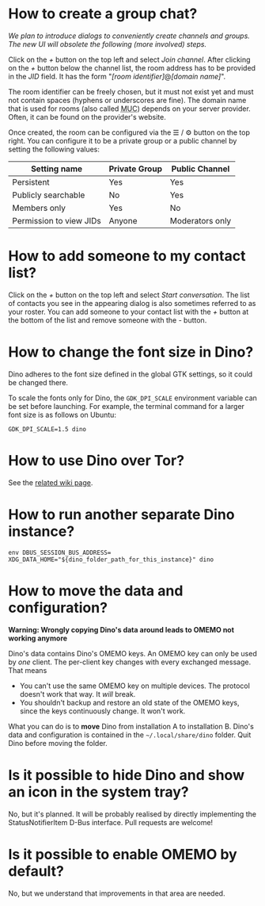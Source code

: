 # How to create a group chat?

*We plan to introduce dialogs to conveniently create channels and groups. The new UI will obsolete the following (more involved) steps.*

Click on the _+_ button on the top left and select _Join channel_. After clicking on the _+_ button below the channel list, the room address has to be provided in the _JID_ field. It has the form "_[room identifier]_@_[domain name]_".

The room identifier can be freely chosen, but it must not exist yet and must not contain spaces (hyphens or underscores are fine). The domain name that is used for rooms (also called <abbr title="Multi-User Chat">MUC</abbr>) depends on your server provider. Often, it can be found on the provider's website.

Once created, the room can be configured via the ☰ / ⚙ button on the top right. You can configure it to be a private group or a public channel by setting the following values:

| Setting name | Private Group | Public Channel |
|--------------|---------------|----------------|
| Persistent   | Yes           | Yes            |
| Publicly searchable | No | Yes |
| Members only | Yes | No |
| Permission to view JIDs | Anyone | Moderators only |

# How to add someone to my contact list?

Click on the _+_ button on the top left and select _Start conversation_. The list of contacts you see in the appearing dialog is also sometimes referred to as your roster. You can add someone to your contact list with the _+_ button at the bottom of the list and remove someone with the _-_ button.

# How to change the font size in Dino?

Dino adheres to the font size defined in the global GTK settings, so it could be changed there.

To scale the fonts only for Dino, the `GDK_DPI_SCALE` environment variable can be set before launching. For example, the terminal command for a larger font size is as follows on Ubuntu:
```shell
GDK_DPI_SCALE=1.5 dino
```

# How to use Dino over Tor?

See the [related wiki page](https://github.com/dino/dino/wiki/Tor).

# How to run another separate Dino instance?

```shell
env DBUS_SESSION_BUS_ADDRESS=  XDG_DATA_HOME="${dino_folder_path_for_this_instance}" dino
```

# How to move the data and configuration?

**Warning: Wrongly copying Dino's data around leads to OMEMO not working anymore**

Dino's data contains Dino's OMEMO keys. An OMEMO key can only be used by *one* client. The per-client key changes with every exchanged message. That means
- You can't use the same OMEMO key on multiple devices. The protocol doesn't work that way. It *will* break.
- You shouldn't backup and restore an old state of the OMEMO keys, since the keys continuously change. It won't work.

What you can do is to **move** Dino from installation A to installation B. Dino's data and configuration is contained in the `~/.local/share/dino` folder. Quit Dino before moving the folder.

# Is it possible to hide Dino and show an icon in the system tray?

No, but it's planned. It will be probably realised by directly implementing the StatusNotifierItem D-Bus interface. Pull requests are welcome!

# Is it possible to enable OMEMO by default?

No, but we understand that improvements in that area are needed.